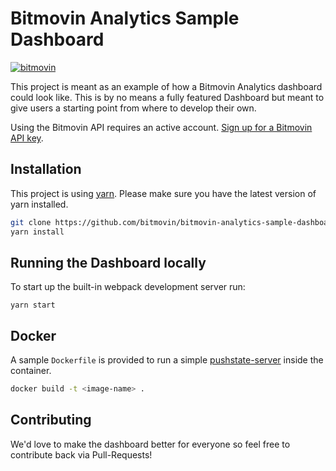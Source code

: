 # Bitmovin Analytics Sample Dashboard
[![bitmovin](http://bitmovin-a.akamaihd.net/webpages/bitmovin-logo-github.png)](http://www.bitmovin.com)

This project is meant as an example of how a Bitmovin Analytics dashboard could look like. This is by no means a fully featured Dashboard but meant to give users a starting point from where to develop their own.

Using the Bitmovin API requires an active account. [Sign up for a Bitmovin API key](https://bitmovin.com/bitmovins-video-api/).

Installation 
------------

This project is using [yarn](https://yarnpkg.com/en/). Please make sure you have the latest version of yarn installed.

``` bash
git clone https://github.com/bitmovin/bitmovin-analytics-sample-dashboard.git
yarn install
```

Running the Dashboard locally
----------

To start up the built-in webpack development server run:

```es6
yarn start
```


Docker
-----------

A sample `Dockerfile` is provided to run a simple [pushstate-server](https://www.npmjs.com/package/pushstate-server) inside the container.

```bash
docker build -t <image-name> .
```

Contributing
-----------

We'd love to make the dashboard better for everyone so feel free to contribute back via Pull-Requests!
